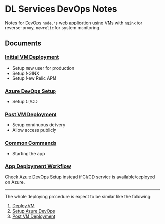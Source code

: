 # DL Services DevOps Notes

Notes for DevOps `node.js` web application using VMs 
with `nginx` for reverse-proxy, `newrelic` for system monitoring.

## Documents

### [Initial VM Deployment](/DEPLOY-VM.md)

- Setup new user for production
- Setup NGINX
- Setup New Relic APM

### [Azure DevOps Setup](/AZURE-DEVOPS.md)

- Setup CI/CD

### [Post VM Deployment](/DEPLOY-POST.md)

- Setup continuous delivery
- Allow access publicly

### [Common Commands](/COMMANDS.md)

- Starting the app

### [App Deployment Workflow](/DEPLOY-APP.md)

Check [Azure DevOps Setup](/AZURE-DEVOPS.md) instead if CI/CD service 
is available/deployed on Azure.

-------------

The whole deploying procedure is expect to be similar like the following:

1. [Deploy VM](/DEPLOY-VM.md)
2. [Setup Azure DevOps](/AZURE-DEVOPS.md)
3. [Post VM Deployment](/DEPLOY-POST.md)
